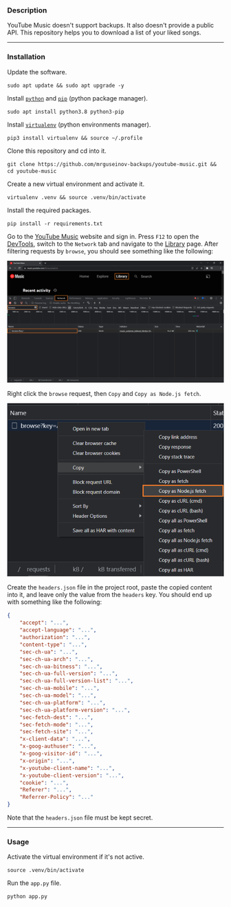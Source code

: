 ### Description

YouTube Music doesn't support backups. It also doesn't provide a public API. This repository helps you to download a list of your liked songs.

---

### Installation

Update the software.
```
sudo apt update && sudo apt upgrade -y
```

Install [`python`](https://www.python.org/) and [`pip`](https://pip.pypa.io/) (python package manager).
```
sudo apt install python3.8 python3-pip
```

Install [`virtualenv`](https://virtualenv.pypa.io/) (python environments manager).
```
pip3 install virtualenv && source ~/.profile
```

Clone this repository and cd into it.
```
git clone https://github.com/mrguseinov-backups/youtube-music.git && cd youtube-music
```

Create a new virtual environment and activate it.
```
virtualenv .venv && source .venv/bin/activate
```

Install the required packages.
```
pip install -r requirements.txt
```

Go to the [YouTube Music](https://music.youtube.com/) website and sign in. Press `F12` to open the [DevTools](https://developer.chrome.com/docs/devtools/), switch to the `Network` tab and navigate to the [Library](https://music.youtube.com/library/playlists) page. After filtering requests by `browse`, you should see something like the following:


![static/youtube-music-1.png](static/youtube-music-1.png)

Right click the `browse` request, then `Copy` and `Copy as Node.js fetch`.

![static/youtube-music-2.png](static/youtube-music-2.png)

Create the `headers.json` file in the project root, paste the copied content into it, and leave only the value from the `headers` key. You should end up with something like the following:

```json
{
    "accept": "...",
    "accept-language": "...",
    "authorization": "...",
    "content-type": "...",
    "sec-ch-ua": "...",
    "sec-ch-ua-arch": "...",
    "sec-ch-ua-bitness": "...",
    "sec-ch-ua-full-version": "...",
    "sec-ch-ua-full-version-list": "...",
    "sec-ch-ua-mobile": "...",
    "sec-ch-ua-model": "...",
    "sec-ch-ua-platform": "...",
    "sec-ch-ua-platform-version": "...",
    "sec-fetch-dest": "...",
    "sec-fetch-mode": "...",
    "sec-fetch-site": "...",
    "x-client-data": "...",
    "x-goog-authuser": "...",
    "x-goog-visitor-id": "...",
    "x-origin": "...",
    "x-youtube-client-name": "...",
    "x-youtube-client-version": "...",
    "cookie": "...",
    "Referer": "...",
    "Referrer-Policy": "..."
}
```

Note that the `headers.json` file must be kept secret.

---

### Usage

Activate the virtual environment if it's not active.
```
source .venv/bin/activate
```

Run the `app.py` file.
```
python app.py
```
